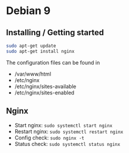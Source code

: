 # Debian 9 
## Installing / Getting started

```bash
sudo apt-get update
sudo apt-get install nginx
```

The configuration files can be found in
- /var/www/html
- /etc/nginx
- /etc/nginx/sites-available
- /etc/nginx/sites-enabled

## Nginx

- Start nginx: `sudo systemctl start nginx`  
- Restart nginx: `sudo systemctl restart nginx`
- Config check: `sudo nginx -t`
- Status check: `sudo systemctl status nginx`